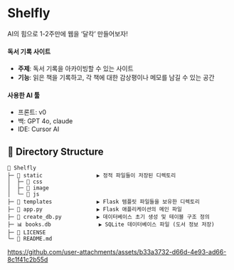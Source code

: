 # Shelfly

AI의 힘으로 1-2주만에 웹을 ‘달칵’ 만들어보자!


#### 독서 기록 사이트

- **주제**: 독서 기록을 아카이빙할 수 있는 사이트
- **기능**: 읽은 책을 기록하고, 각 책에 대한 감상평이나 메모를 남길 수 있는 공간

#### 사용한 AI 툴

- 프론트: v0
- 백: GPT 4o, claude
- IDE: Cursor AI

## 📂 Directory Structure

```
📂 Shelfly
├─ 📂 static                 ▶︎ 정적 파일들이 저장된 디렉토리
│  ├─ 📂 css
│  ├─ 📂 image
│  └─ 📂 js
├─ 📂 templates              ▶︎ Flask 템플릿 파일들을 보유한 디렉토리
├─ 🐍 app.py                 ▶︎ Flask 애플리케이션의 메인 파일
├─ 🐍 create_db.py           ▶︎ 데이터베이스 초기 생성 및 테이블 구조 정의
├─ 📊 books.db               ▶︎ SQLite 데이터베이스 파일 (도서 정보 저장)
├─ 📄 LICENSE
└─ 📄 README.md 
```

https://github.com/user-attachments/assets/b33a3732-d66d-4e93-ad66-8c1f41c2b55d
